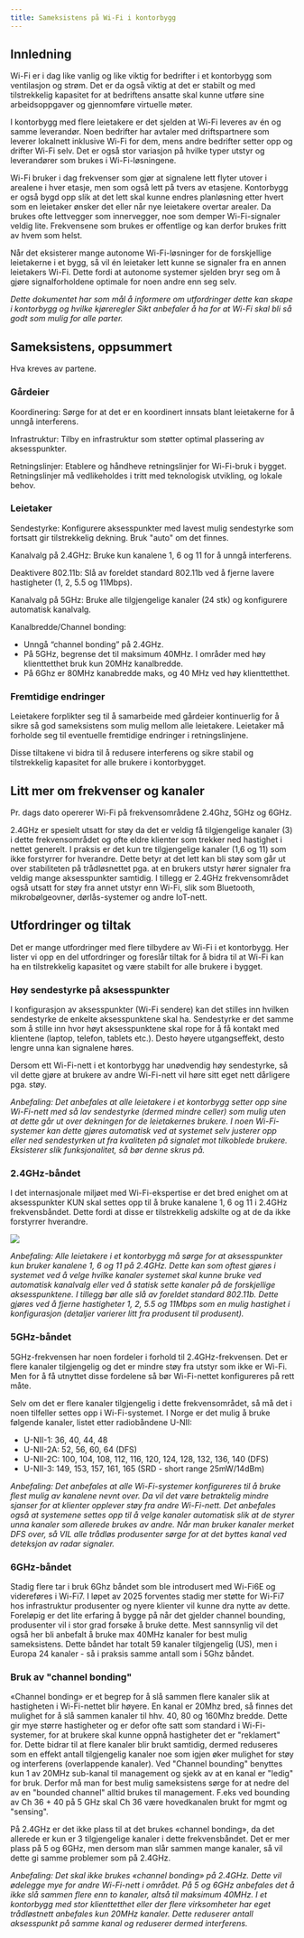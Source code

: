 ```yaml
---
title: Sameksistens på Wi-Fi i kontorbygg
---
```


## Innledning 

Wi-Fi er i dag like vanlig og like viktig for bedrifter i et kontorbygg som ventilasjon og strøm. Det er da også viktig at det er stabilt og med tilstrekkelig kapasitet for at bedriftens ansatte skal kunne utføre sine arbeidsoppgaver og gjennomføre virtuelle møter. 

I kontorbygg med flere leietakere er det sjelden at Wi-Fi leveres av én og samme leverandør. Noen bedrifter har avtaler med driftspartnere som leverer lokalnett inklusive Wi-Fi for dem, mens andre bedrifter setter opp og drifter Wi-Fi selv. Det er også stor variasjon på hvilke typer utstyr og leverandører som brukes i Wi-Fi-løsningene.

Wi-Fi bruker i dag frekvenser som gjør at signalene lett flyter utover i arealene i hver etasje, men som også lett på tvers av etasjene. Kontorbygg er også bygd opp slik at det lett skal kunne endres planløsning etter hvert som en leietaker ønsker det eller når nye leietakere overtar arealer. Da brukes ofte lettvegger som innervegger, noe som demper Wi-Fi-signaler veldig lite. Frekvensene som brukes er offentlige og kan derfor brukes fritt av hvem som helst. 

Når det eksisterer mange autonome Wi-Fi-løsninger for de forskjellige leietakerne i et bygg, så vil én leietaker lett kunne se signaler fra en annen leietakers Wi-Fi. Dette fordi at autonome systemer sjelden bryr seg om å gjøre signalforholdene optimale for noen andre enn seg selv. 

*Dette dokumentet har som mål å informere om utfordringer dette kan skape i kontorbygg og hvilke kjøreregler Sikt anbefaler å ha for at Wi-Fi skal bli så godt som mulig for alle parter.*

## Sameksistens, oppsummert
Hva kreves av partene.

### Gårdeier
Koordinering: Sørge for at det er en koordinert innsats blant leietakerne for å unngå interferens.

Infrastruktur: Tilby en infrastruktur som støtter optimal plassering av aksesspunkter.

Retningslinjer: Etablere og håndheve retningslinjer for Wi-Fi-bruk i bygget. Retningslinjer må vedlikeholdes i tritt med teknologisk utvikling, og lokale behov.

### Leietaker
Sendestyrke: Konfigurere aksesspunkter med lavest mulig sendestyrke som fortsatt gir tilstrekkelig dekning. Bruk "auto" om det finnes.

Kanalvalg på 2.4GHz: Bruke kun kanalene 1, 6 og 11 for å unngå interferens.

Deaktivere 802.11b: Slå av foreldet standard 802.11b ved å fjerne lavere hastigheter (1, 2, 5.5 og 11Mbps).

Kanalvalg på 5GHz: Bruke alle tilgjengelige kanaler (24 stk) og konfigurere automatisk kanalvalg.

Kanalbredde/Channel bonding:  
- Unngå “channel bonding” på 2.4GHz.
- På 5GHz, begrense det til maksimum 40MHz. I områder med høy klienttetthet bruk kun 20MHz kanalbredde.
- På 6Ghz er 80MHz kanabredde maks, og 40 MHz ved høy klienttetthet.

### Fremtidige endringer

Leietakere forplikter seg til å samarbeide med gårdeier kontinuerlig for å sikre så god sameksistens som mulig mellom alle leietakere. Leietaker må forholde seg til eventuelle fremtidige endringer i retningslinjene.

Disse tiltakene vi bidra til å redusere interferens og sikre stabil og tilstrekkelig kapasitet for alle brukere i kontorbygget.

## Litt mer om frekvenser og kanaler

Pr. dags dato opererer Wi-Fi på frekvensområdene 2.4Ghz, 5GHz og 6GHz. 

2.4GHz er spesielt utsatt for støy da det er veldig få tilgjengelige kanaler (3) i dette frekvensområdet og ofte eldre klienter som trekker ned hastighet i nettet generelt. I praksis er det kun tre tilgjengelige kanaler (1,6 og 11) som ikke forstyrrer for hverandre. Dette betyr at det lett kan bli støy som går ut over stabiliteten på trådløsnettet pga. at en brukers utstyr hører signaler fra veldig mange aksesspunkter samtidig. I tillegg er 2.4GHz frekvensområdet også utsatt for støy fra annet utstyr enn Wi-Fi, slik som Bluetooth, mikrobølgeovner, dørlås-systemer og andre IoT-nett. 

## Utfordringer og tiltak

Det er mange utfordringer med flere tilbydere av Wi-Fi i et kontorbygg. Her lister vi opp en del utfordringer og foreslår tiltak for å bidra til at Wi-Fi kan ha en tilstrekkelig kapasitet og være stabilt for alle brukere i bygget.

### Høy sendestyrke på aksesspunkter

I konfigurasjon av aksesspunkter (Wi-Fi sendere) kan det stilles inn hvilken sendestyrke de enkelte aksesspunktene skal ha. Sendestyrke er det samme som å stille inn hvor høyt aksesspunktene skal rope for å få kontakt med klientene (laptop, telefon, tablets etc.). Desto høyere utgangseffekt, desto lengre unna kan signalene høres. 

Dersom ett Wi-Fi-nett i et kontorbygg har unødvendig høy sendestyrke, så vil dette gjøre at brukere av andre Wi-Fi-nett vil høre sitt eget nett dårligere pga. støy. 

*Anbefaling:
Det anbefales at alle leietakere i et kontorbygg setter opp sine Wi-Fi-nett med så lav sendestyrke (dermed mindre celler) som mulig uten at dette går ut over dekningen for de leietakernes brukere. I noen Wi-Fi-systemer kan dette gjøres automatisk ved at systemet selv justerer opp eller ned sendestyrken ut fra kvaliteten på signalet mot tilkoblede brukere. Eksisterer slik funksjonalitet, så bør denne skrus på.*

### 2.4GHz-båndet

I det internasjonale miljøet med Wi-Fi-ekspertise er det bred enighet om at aksesspunkter KUN skal settes opp til å bruke kanalene 1, 6 og 11 i 2.4GHz frekvensbåndet. Dette fordi at disse er tilstrekkelig adskilte og at de da ikke forstyrrer hverandre. 

![](/img/cnaas/24ghz.png)

*Anbefaling:
Alle leietakere i et kontorbygg må sørge for at aksesspunkter kun bruker kanalene 1, 6 og 11 på 2.4GHz. Dette kan som oftest gjøres i systemet ved å velge hvilke kanaler systemet skal kunne bruke ved automatisk kanalvalg eller ved å statisk sette kanaler på de forskjellige aksesspunktene. I tillegg bør alle slå av foreldet standard 802.11b. Dette gjøres ved å fjerne hastigheter 1, 2, 5.5 og 11Mbps som en mulig hastighet i konfigurasjon (detaljer varierer litt fra produsent til produsent).*


### 5GHz-båndet

5GHz-frekvensen har noen fordeler i forhold til 2.4GHz-frekvensen. Det er flere kanaler tilgjengelig og det er mindre støy fra utstyr som ikke er Wi-Fi. Men for å få utnyttet disse fordelene så bør Wi-Fi-nettet konfigureres på rett måte. 

Selv om det er flere kanaler tilgjengelig i dette frekvensområdet, så må det i noen tilfeller settes opp i Wi-Fi-systemet. I Norge er det mulig å bruke følgende kanaler, listet etter radiobåndene U-NII:

- U-NII-1: 	36, 40, 44, 48
- U-NII-2A: 52, 56, 60, 64 (DFS)
- U-NII-2C:	100, 104, 108, 112, 116, 120, 124, 128, 132, 136, 140 (DFS)
- U-NII-3:	149, 153, 157, 161, 165 (SRD - short range 25mW/14dBm) 

*Anbefaling:
Det anbefales at alle Wi-Fi-systemer konfigureres til å bruke flest mulig av kanalene nevnt over. Da vil det være betraktelig mindre sjanser for at klienter opplever støy fra andre Wi-Fi-nett. Det anbefales også at systemene settes opp til å velge kanaler automatisk slik at de styrer unna kanaler som allerede brukes av andre. Når man bruker kanaler merket DFS over, så VIL alle trådløs produsenter sørge for at det byttes kanal ved deteksjon av radar signaler.*


### 6GHz-båndet

Stadig flere tar i bruk 6Ghz båndet som ble introdusert med Wi-Fi6E og videreføres i Wi-Fi7. I løpet av 2025 forventes stadig mer støtte for Wi-Fi7 hos infrastruktur produsenter og nyere klienter vil kunne dra nytte av dette. 
Foreløpig er det lite erfaring å bygge på når det gjelder channel bounding, produsenter vil i stor grad forsøke å bruke dette. Mest sannsynlig vil det også her bli anbefalt å bruke max 40MHz kanaler for best mulig sameksistens. 
Dette båndet har totalt 59 kanaler tilgjengelig (US), men i Europa 24 kanaler - så i praksis samme antall som i 5Ghz båndet. 


### Bruk av "channel bonding"

«Channel bonding» er et begrep for å slå sammen flere kanaler slik at hastigheten i Wi-Fi-nettet blir høyere. En kanal er 20Mhz bred, så finnes det mulighet for å slå sammen kanaler til hhv. 40, 80 og 160Mhz bredde. Dette gir mye større hastigheter og er defor ofte satt som standard i Wi-Fi-systemer, for at brukere skal kunne oppnå hastigheter det er "reklamert" for. Dette bidrar til at flere kanaler blir brukt samtidig, dermed reduseres som en effekt antall tilgjengelig kanaler noe som igjen øker mulighet for støy og interferens (overlappende kanaler). Ved "Channel bounding" benyttes kun 1 av 20MHz sub-kanal til management og sjekk av at en kanal er "ledig" for bruk. Derfor må man for best mulig sameksistens sørge for at nedre del av en "bounded channel" alltid brukes til management. F.eks ved bounding av Ch 36 + 40 på 5 GHz skal Ch 36 være hovedkanalen brukt for mgmt og "sensing". 

På 2.4GHz er det ikke plass til at det brukes «channel bonding», da det allerede er kun er 3 tilgjengelige kanaler i dette frekvensbåndet. Det er mer plass på 5 og 6GHz, men dersom man slår sammen mange kanaler, så vil dette gi samme problemer som på 2.4GHz. 

*Anbefaling:
Det skal ikke brukes «channel bonding» på 2.4GHz. Dette vil ødelegge mye for andre Wi-Fi-nett i området. 
På 5 og 6GHz anbefales det å ikke slå sammen flere enn to kanaler, altså til maksimum 40MHz. 
I et kontorbygg med stor klienttetthet eller der flere virksomheter har eget trådløstnett anbefales kun 20MHz kanaler. Dette reduserer antall aksesspunkt på samme kanal og reduserer dermed interferens.*
